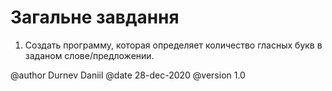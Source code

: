 # Загальне завдання

1. Создать программу, которая определяет количество гласных букв в заданом слове/предложении.


@author Durnev Daniil
@date 28-dec-2020
@version 1.0
